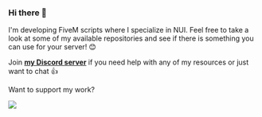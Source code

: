 ### Hi there 👋

I'm developing FiveM scripts where I specialize in NUI. Feel free to take a look at some of my available repositories and see if there is something you can use for your server! 😊

Join **[my Discord server](https://discord.gg/gQrjCcjMaV)** if you need help with any of my resources or just want to chat 👍

Want to support my work?

<a href="https://www.buymeacoffee.com/futte"><img src="https://img.buymeacoffee.com/button-api/?text=Buy me a coffee&emoji=&slug=futte&button_colour=FFDD00&font_colour=000000&font_family=Lato&outline_colour=000000&coffee_colour=ffffff" /></a>
